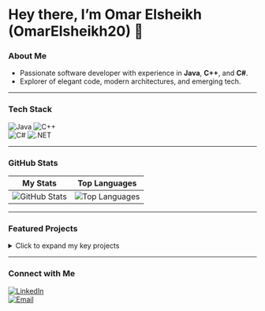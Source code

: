 # Hey there, I’m Omar Elsheikh (OmarElsheikh20) 👋

###  About Me
-  Passionate software developer with experience in **Java**, **C++**, and **C#**.
-  Explorer of elegant code, modern architectures, and emerging tech.

---

###  Tech Stack

![Java](https://img.shields.io/badge/Java-007396?style=flat&logo=java&logoColor=white)  ![C++](https://img.shields.io/badge/C%2B%2B-00599C?style=flat&logo=c%2B%2B&logoColor=white)  
![C#](https://img.shields.io/badge/C%23-239120?style=flat&logo=c-sharp&logoColor=white)  ![.NET](https://img.shields.io/badge/.NET-512BD4?style=flat&logo=dotnet&logoColor=white)

---

###  GitHub Stats

| My Stats | Top Languages |
|----------|---------------|
| ![GitHub Stats](https://github-readme-stats.vercel.app/api?username=OmarElsheikh20&show_icons=true&theme=tokyonight) | ![Top Languages](https://github-readme-stats.vercel.app/api/top-langs/?username=OmarElsheikh20&layout=compact&theme=tokyonight) |

---

###  Featured Projects

<details>
  <summary> Click to expand my key projects</summary>

- [**Watch_it**](https://github.com/OmarElsheikh20/Watch_it) — A Java application for managing or tracking items (add your description here).
- [**DigitalWalletSystemV02**](https://github.com/OmarElsheikh20/DigitalWalletSystemV02) — A C++ desktop wallet using Qt for sending, receiving, and managing transactions.
- [**AuraStore**](https://github.com/OmarElsheikh20/AuraStore) — A C#/.NET e-commerce platform with shopping cart, Stripe payments, OAuth, and admin dashboard.

</details>

---

###  Connect with Me

[![LinkedIn](https://img.shields.io/badge/LinkedIn-blue?style=flat&logo=linkedin)](https://linkedin.com/in/YOUR_LINKEDIN_PROFILE)  
[![Email](https://img.shields.io/badge/Email-D14836?style=flat&logo=gmail&logoColor=white)](mailto:your@email.com)
